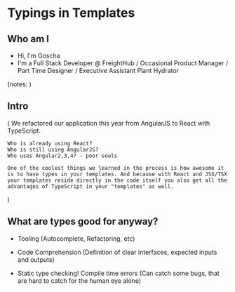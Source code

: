 # Typings in Templates

## Who am I
- Hi, I'm Goscha
- I'm a Full Stack Developer @ FreightHub
/ Occasional Product Manager 
/ Part Time Designer 
/ Executive Assistant Plant Hydrator  

(notes: )

## Intro

(
    We refactored our application this year from AngularJS to React with TypeScript.

    Who is already using React?
    Who is still using AngularJS?
    Who uses Angular2,3,4? - poor souls

    One of the coolest things we learned in the process is how awesome it is to have types in your templates. And because with React and JSX/TSX your templates reside directly in the code itself you also get all the advantages of TypeScript in your "templates" as well.
)

## What are types good for anyway?

- Tooling (Autocomplete, Refactoring, etc)

- Code Comprehension 
(Definition of clear interfaces, expected inputs and outputs)

- Static type checking! Compile time errors
(Can catch some bugs, that are hard to catch for the human eye alone)

